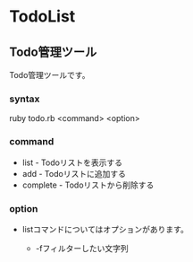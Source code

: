 # TodoList

## Todo管理ツール

Todo管理ツールです。

### syntax

ruby todo.rb &lt;command&gt; &lt;option&gt;

### command

- list     - Todoリストを表示する
- add      - Todoリストに追加する
- complete - Todoリストから削除する

### option

- listコマンドについてはオプションがあります。

  - -fフィルターしたい文字列

